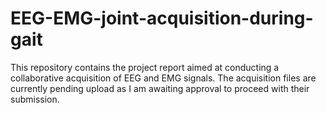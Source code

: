 # EEG-EMG-joint-acquisition-during-gait

This repository contains the project report aimed at conducting a collaborative acquisition of EEG and EMG signals. 
The acquisition files are currently pending upload as I am awaiting approval to proceed with their submission.
